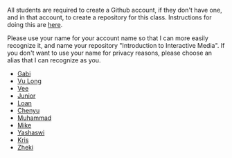 All students are required to create a Github account, if they don't have one,
and in that account, to create a repository for this class. Instructions for
doing this are
[here](https://github.com/michaelshiloh/resourcesForClasses#github-resources).

Please use your name for your account name so that I can more easily recognize
it, and name your repository "Introduction to Interactive Media". If you don't
want to use your name for privacy reasons, please choose an alias that I can
recognize as you.

- [Gabi](https://github.com/gabibranche/Introduction_to_Interactive_Media)
- [Vu Long](https://github.com/vulongphan/IntroToIM)
- [Vee](https://github.com/vnling/Introduction-to-Interactive-Media )
- [Junior](https://github.com/jgarcia1599/IntrotoIM_Summer2020)
- [Loan](https://github.com/loanahoang/Summer-Intro.to.IM)
- [Chenyu](https://github.com/CyE01/IntroToIM)
- [Muhammad](https://github.com/MuhammadBinNauman/Intro-to-IM)
- [Mike](https://github.com/mike-leo-k/intro-to-im/)
- [Yashaswi](https://github.com/ym1929/Introduction-to-Interactive-Media)
- [Kris](https://github.com/Quarmuz/IntroToIM.git)
- [Zheki](https://github.com/Zheki/Intro-to-IM-Summer-2020)

